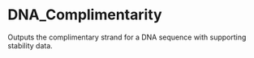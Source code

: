 # DNA_Complimentarity
Outputs the complimentary strand for a DNA sequence with supporting stability data.
